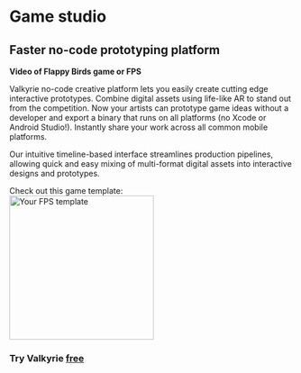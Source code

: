 # Game studio
## Faster no-code prototyping platform

**Video of Flappy Birds game or FPS**

Valkyrie no-code creative platform lets you easily create cutting edge interactive prototypes. Combine digital assets using life-like AR to stand out from the competition. Now your artists can prototype game ideas without a developer and export a binary that runs on all platforms (no Xcode or Android Studio!). Instantly share your work across all common mobile platforms.  

Our intuitive timeline-based interface streamlines production pipelines, allowing quick and easy mixing of multi-format digital assets into interactive designs and prototypes.  

Check out this game template:  
<a href="https://www.talansoft.com/md/docs/VlkSamples/fps"><img src= "https://cdn2.talansoft.com/ftp/img/www/Games-1600x1200.jpg" alt="Your FPS template" width="256"></a>  
### Try Valkyrie [**free**](https://www.talansoft.com/vlk/downloads)  
